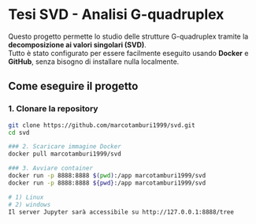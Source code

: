 # Tesi SVD - Analisi G-quadruplex

Questo progetto permette lo studio delle strutture G-quadruplex tramite la **decomposizione ai valori singolari (SVD)**.  
Tutto è stato configurato per essere facilmente eseguito usando **Docker** e **GitHub**, senza bisogno di installare nulla localmente.

## Come eseguire il progetto

### 1. Clonare la repository
```bash
git clone https://github.com/marcotamburi1999/svd.git
cd svd

### 2. Scaricare immagine Docker
docker pull marcotamburi1999/svd

### 3. Avviare container
docker run -p 8888:8888 $(pwd):/app marcotamburi1999/svd
docker run -p 8888:8888 ${pwd}:/app marcotamburi1999/svd

# 1) Linux
# 2) windows
Il server Jupyter sarà accessibile su http://127.0.0.1:8888/tree

